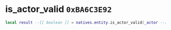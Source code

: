# is_actor_valid `0xBA6C3E92`

```lua
local result --[[ boolean ]] = natives.entity.is_actor_valid(_actor --[[ number ]])
```